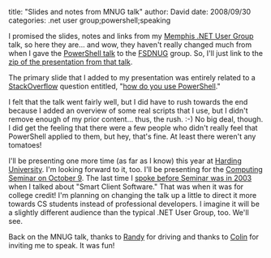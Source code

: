 
title: "Slides and notes from MNUG talk"
author: David
date: 2008/09/30
categories: .net user group;powershell;speaking

I promised the slides, notes and links from my [Memphis .NET User Group](http://mnug.net) talk, so here they are… and wow, they haven't really changed much from when I gave the [PowerShell talk](http://www.mohundro.com/blog/2008/09/09/PowerShellFSDNUGPresentationWithSlidesAndNotes.aspx) to the [FSDNUG](http://fsdnug.org) group. So, I'll just link to the [zip of the presentation from that talk](http://www.mohundro.com/blog/content/binary/2008-09-08-fsdnug-powershell-presentation.zip). 
 
The primary slide that I added to my presentation was entirely related to a [StackOverflow](http://stackoverflow.com/) question entitled, "[how do you use PowerShell](http://stackoverflow.com/questions/8722/how-do-you-use-powershell)."
 
I felt that the talk went fairly well, but I did have to rush towards the end because I added an overview of some real scripts that I use, but I didn't remove enough of my prior content... thus, the rush. :-)  No big deal, though. I did get the feeling that there were a few people who didn't really feel that PowerShell applied to them, but hey, that's fine. At least there weren't any tomatoes! 

I'll be presenting one more time (as far as I know) this year at [Harding University](http://www.harding.edu). I'm looking forward to it, too. I'll be presenting for the [Computing Seminar on October 9](http://www.harding.edu/comp/calendar.html). The last time I [spoke before Seminar was in 2003](http://www.harding.edu/comp/compsem00s.html) when I talked about "Smart Client Software." That was when it was for college credit! I'm planning on changing the talk up a little to direct it more towards CS students instead of professional developers. I imagine it will be a slightly different audience than the typical .NET User Group, too. We'll see. 

Back on the MNUG talk, thanks to [Randy](http://www.mysoftwarestartup.com/) for driving and thanks to [Colin](http://www.colinneller.com/blog/) for inviting me to speak. It was fun!

